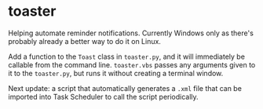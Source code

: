 # toaster

Helping automate reminder notifications.
Currently Windows only as there's probably already a better way to do it on Linux.

Add a function to the `Toast` class in `toaster.py`, and it will immediately be callable from the command line.
`toaster.vbs` passes any arguments given to it to the `toaster.py`, but runs it without creating a terminal window.

Next update: a script that automatically generates a `.xml` file that can be imported into Task Scheduler to call the script periodically.
